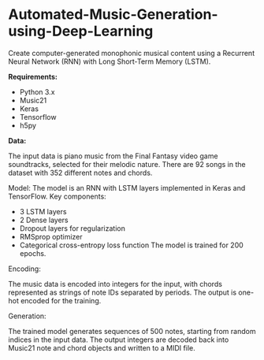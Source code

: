 # Automated-Music-Generation-using-Deep-Learning

Create computer-generated monophonic musical content using a Recurrent Neural Network (RNN) with Long Short-Term Memory (LSTM).


**Requirements:**
- Python 3.x
- Music21
- Keras
- Tensorflow
- h5py

**Data:**

The input data is piano music from the Final Fantasy video game soundtracks, selected for their melodic nature. There are 92 songs in the dataset with 352 different notes and chords.

Model:
The model is an RNN with LSTM layers implemented in Keras and TensorFlow. Key components:
- 3 LSTM layers
- 2 Dense layers
- Dropout layers for regularization
- RMSprop optimizer
- Categorical cross-entropy loss function
The model is trained for 200 epochs.

Encoding:

The music data is encoded into integers for the input, with chords represented as strings of note IDs separated by periods. The output is one-hot encoded for the training.

Generation:

The trained model generates sequences of 500 notes, starting from random indices in the input data. The output integers are decoded back into Music21 note and chord objects and written to a MIDI file.
